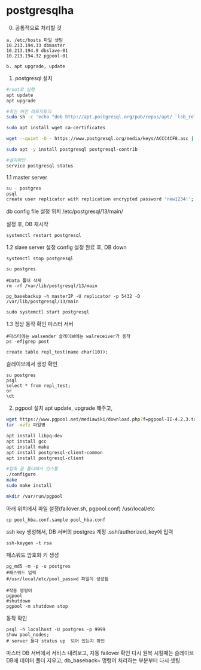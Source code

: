 # postgresqlha

0. 공통적으로 처리할 것
```
a. /etc/hosts 파일 셋팅
10.213.194.33 dbmaster
10.213.194.9 dbslave-01
10.213.194.32 pgpool-01

b. apt upgrade, update
```

1. postgresql 설치

```bash
#root로 실행
apt update
apt upgrade

#최신 버전 레포지토리
sudo sh -c 'echo "deb http://apt.postgresql.org/pub/repos/apt/ `lsb_release -cs`-pgdg main" >> /etc/apt/sources.list.d/pgdg.list'

sudo apt install wget ca-certificates

wget --quiet -O - https://www.postgresql.org/media/keys/ACCC4CF8.asc | sudo apt-key add -

sudo apt -y install postgresql postgresql-contrib

#설치확인
service postgresql status

```
1.1 master server
```bash
su - postgres
psql
create user replicator with replication encrypted password 'new1234!';
```
db config file 설정
위치
/etc/postgresql/13/main/

설정 후, DB 재시작
```
systemctl restart postgresql
```

1.2 slave server 설정
config 설정 완료 후, DB down
```
systemctl stop postgresql

su postgres

#Data 폴더 삭제
rm -rf /var/lib/postgresql/13/main

pg_basebackup -h masterIP -U replicator -p 5432 -D /var/lib/postgresql/13/main

sudo systemctl start postgresql
```

1.3 정상 동작 확인
마스터 서버
```
#마스터에는 walsender 슬레이브에는 walreceiver가 동작
ps -ef|grep post

create table repl_test(name char(10));
```
슬레이브에서 생성 확인
```
su postgres
psql
select * from repl_test;
or
\dt
```

2. pgpool 설치
apt update, upgrade 해주고,
```bash
wget https://www.pgpool.net/mediawiki/download.php?f=pgpool-II-4.2.3.tar.gz
tar -xvfz 파일명

apt install libpq-dev
apt install gcc
apt install make
apt install postgresql-client-common
apt install postgresql-client

#압축 푼 폴더에서 인스톨
./configure
make
sudo make install

mkdir /var/run/pgpool
```

아래 위치에서 파일 설정(failover.sh, pgpool.conf)
/usr/local/etc
```
cp pool_hba.conf.sample pool_hba.conf
```

ssh key 생성해서, DB 서버의 postgres 계정 .ssh/authorized_key에 입력
```
ssh-keygen -t rsa
```

패스워드 암호화 키 생성
```
pg_md5 -m -p -u postgres
#패스워드 입력
#/usr/local/etc/pool_passwd 파일이 생성됨

```

```
#작동 명령어
pgpool
#shutdown
pgpool -m shutdown stop
```

동작 확인
```
psql -h localhost -U postgres -p 9999
show pool_nodes;
# server 둘다 status up  되어 있는지 확인
```

마스터 DB 서버에서 서비스 내려보고, 자동 failover 확인
다시 원복 시킬때는 슬레이브 DB에 데이터 폴더 지우고, db_baseback~ 명령어 처리하는 부분부터 다시 셋팅






